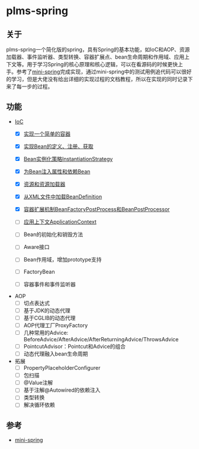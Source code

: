 # plms-spring

## 关于

plms-spring一个简化版的spring，具有Spring的基本功能，如IoC和AOP、资源加载器、事件监听器、类型转换、容器扩展点、bean生命周期和作用域、应用上下文等。用于学习Spring的核心原理和核心逻辑，可以在看源码的时候更快上手。参考了[mini-spring](https://github.com/DerekYRC/mini-spring)完成实现，通过mini-spring中的测试用例追代码可以很好的学习，但是大佬没有给出详细的实现过程的文档教程，所以在实现的同时记录下来了每一步的过程。

## 功能

- [IoC](https://github.com/bigboss2063/plms-spring/blob/main/changelog.md#ioc)
    - [x] [实现一个简单的容器](https://github.com/bigboss2063/plms-spring/blob/main/changelog.md#%E5%AE%9E%E7%8E%B0%E4%B8%80%E4%B8%AA%E7%AE%80%E5%8D%95%E7%9A%84bean%E5%AE%B9%E5%99%A8)

    - [x] [实现Bean的定义、注册、获取](https://github.com/bigboss2063/plms-spring/blob/main/changelog.md#%E5%AE%9E%E7%8E%B0bean%E7%9A%84%E5%AE%9A%E4%B9%89%E6%B3%A8%E5%86%8C%E5%92%8C%E8%8E%B7%E5%8F%96)

    - [x] [Bean实例化策略InstantiationStrategy](https://github.com/bigboss2063/plms-spring/blob/main/changelog.md#bean%E5%AE%9E%E4%BE%8B%E5%8C%96%E7%AD%96%E7%95%A5instantiationstrategy)

    - [x] [为Bean注入属性和依赖Bean](https://github.com/bigboss2063/plms-spring/blob/main/changelog.md#%E4%B8%BAbean%E6%B3%A8%E5%85%A5%E5%B1%9E%E6%80%A7%E5%92%8C%E4%BE%9D%E8%B5%96bean)

    - [x] [资源和资源加载器](https://github.com/bigboss2063/plms-spring/blob/main/changelog.md#%E8%B5%84%E6%BA%90%E5%92%8C%E8%B5%84%E6%BA%90%E5%8A%A0%E8%BD%BD%E5%99%A8)

    - [x] [从XML文件中加载BeanDefinition](https://github.com/bigboss2063/plms-spring/blob/main/changelog.md#%E4%BB%8Exml%E6%96%87%E4%BB%B6%E4%B8%AD%E5%8A%A0%E8%BD%BDbeandefinition)
    
    - [x] [容器扩展机制BeanFactoryPostProcess和BeanPostProcessor](https://github.com/bigboss2063/plms-spring/blob/main/changelog.md#%E5%AE%B9%E5%99%A8%E6%89%A9%E5%B1%95%E6%9C%BA%E5%88%B6beanfactorypostprocess%E5%92%8Cbeanpostprocessor)

    - [ ] [应用上下文ApplicationContext](https://github.com/bigboss2063/plms-spring/blob/main/changelog.md#%E5%AE%9E%E7%8E%B0%E5%BA%94%E7%94%A8%E4%B8%8A%E4%B8%8B%E6%96%87applicationcontext)

    - [ ] Bean的初始化和销毁方法

    - [ ] Aware接口

    - [ ] Bean作用域，增加prototype支持

    - [ ] FactoryBean

    - [ ] 容器事件和事件监听器
- AOP  
    - [ ] 切点表达式
    - [ ] 基于JDK的动态代理
    - [ ] 基于CGLIB的动态代理
    - [ ] AOP代理工厂ProxyFactory
    - [ ] 几种常用的Advice: BeforeAdvice/AfterAdvice/AfterReturningAdvice/ThrowsAdvice
    - [ ] PointcutAdvisor：Pointcut和Advice的组合
    - [ ] 动态代理融入bean生命周期
- 拓展
    - [ ] PropertyPlaceholderConfigurer
    - [ ] 包扫描
    - [ ] @Value注解
    - [ ] 基于注解@Autowired的依赖注入
    - [ ] 类型转换
    - [ ] 解决循环依赖

## 参考

- [mini-spring](https://github.com/DerekYRC/mini-spring)
